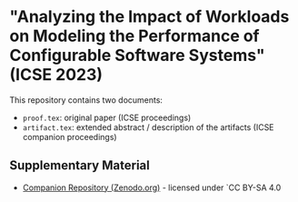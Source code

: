 # "Analyzing the Impact of Workloads on Modeling the Performance of Configurable Software Systems" (ICSE 2023)

This repository contains two documents:
* `proof.tex`: original paper (ICSE proceedings)
* `artifact.tex`: extended abstract / description of the artifacts (ICSE companion proceedings)

## Supplementary Material
* [Companion Repository (Zenodo.org)](https://doi.org/10.5281/zenodo.7504284) - licensed under `CC BY-SA 4.0
